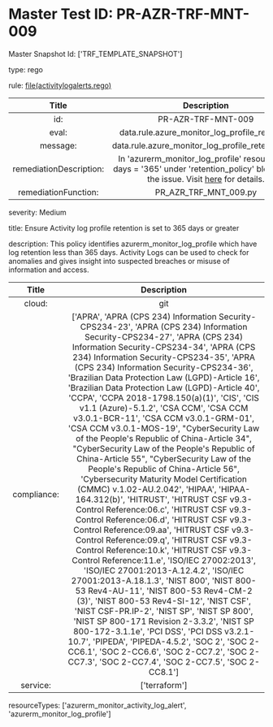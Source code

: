



# Master Test ID: PR-AZR-TRF-MNT-009


Master Snapshot Id: ['TRF_TEMPLATE_SNAPSHOT']

type: rego

rule: [file(activitylogalerts.rego)]  
  
  
  
  

|Title|Description|
| :---: | :---: |
|id: |PR-AZR-TRF-MNT-009|
|eval: |data.rule.azure_monitor_log_profile_retention|
|message: |data.rule.azure_monitor_log_profile_retention_err|
|remediationDescription: |In 'azurerm_monitor_log_profile' resource, set days = '365' under 'retention_policy' block to fix the issue. Visit <a href='https://registry.terraform.io/providers/hashicorp/azurerm/latest/docs/resources/monitor_log_profile#days' target='_blank'>here</a> for details.|
|remediationFunction: |PR_AZR_TRF_MNT_009.py|


severity: Medium

title: Ensure Activity log profile retention is set to 365 days or greater

description: This policy identifies azurerm_monitor_log_profile which have log retention less than 365 days. Activity Logs can be used to check for anomalies and gives insight into suspected breaches or misuse of information and access.  
  
  

|Title|Description|
| :---: | :---: |
|cloud: |git|
|compliance: |['APRA', 'APRA (CPS 234) Information Security-CPS234-23', 'APRA (CPS 234) Information Security-CPS234-27', 'APRA (CPS 234) Information Security-CPS234-34', 'APRA (CPS 234) Information Security-CPS234-35', 'APRA (CPS 234) Information Security-CPS234-36', 'Brazilian Data Protection Law (LGPD)-Article 16', 'Brazilian Data Protection Law (LGPD)-Article 40', 'CCPA', 'CCPA 2018-1798.150(a)(1)', 'CIS', 'CIS v1.1 (Azure)-5.1.2', 'CSA CCM', 'CSA CCM v3.0.1-BCR-11', 'CSA CCM v3.0.1-GRM-01', 'CSA CCM v3.0.1-MOS-19', "CyberSecurity Law of the People's Republic of China-Article 34", "CyberSecurity Law of the People's Republic of China-Article 55", "CyberSecurity Law of the People's Republic of China-Article 56", 'Cybersecurity Maturity Model Certification (CMMC) v.1.02-AU.2.042', 'HIPAA', 'HIPAA-164.312(b)', 'HITRUST', 'HITRUST CSF v9.3-Control Reference:06.c', 'HITRUST CSF v9.3-Control Reference:06.d', 'HITRUST CSF v9.3-Control Reference:09.aa', 'HITRUST CSF v9.3-Control Reference:09.q', 'HITRUST CSF v9.3-Control Reference:10.k', 'HITRUST CSF v9.3-Control Reference:11.e', 'ISO/IEC 27002:2013', 'ISO/IEC 27001:2013-A.12.4.2', 'ISO/IEC 27001:2013-A.18.1.3', 'NIST 800', 'NIST 800-53 Rev4-AU-11', 'NIST 800-53 Rev4-CM-2 (3)', 'NIST 800-53 Rev4-SI-12', 'NIST CSF', 'NIST CSF-PR.IP-2', 'NIST SP', 'NIST SP 800', 'NIST SP 800-171 Revision 2-3.3.2', 'NIST SP 800-172-3.1.1e', 'PCI DSS', 'PCI DSS v3.2.1-10.7', 'PIPEDA', 'PIPEDA-4.5.2', 'SOC 2', 'SOC 2-CC6.1', 'SOC 2-CC6.6', 'SOC 2-CC7.2', 'SOC 2-CC7.3', 'SOC 2-CC7.4', 'SOC 2-CC7.5', 'SOC 2-CC8.1']|
|service: |['terraform']|


resourceTypes: ['azurerm_monitor_activity_log_alert', 'azurerm_monitor_log_profile']


[file(activitylogalerts.rego)]: https://github.com/prancer-io/prancer-compliance-test/tree/master/azure/terraform/activitylogalerts.rego
